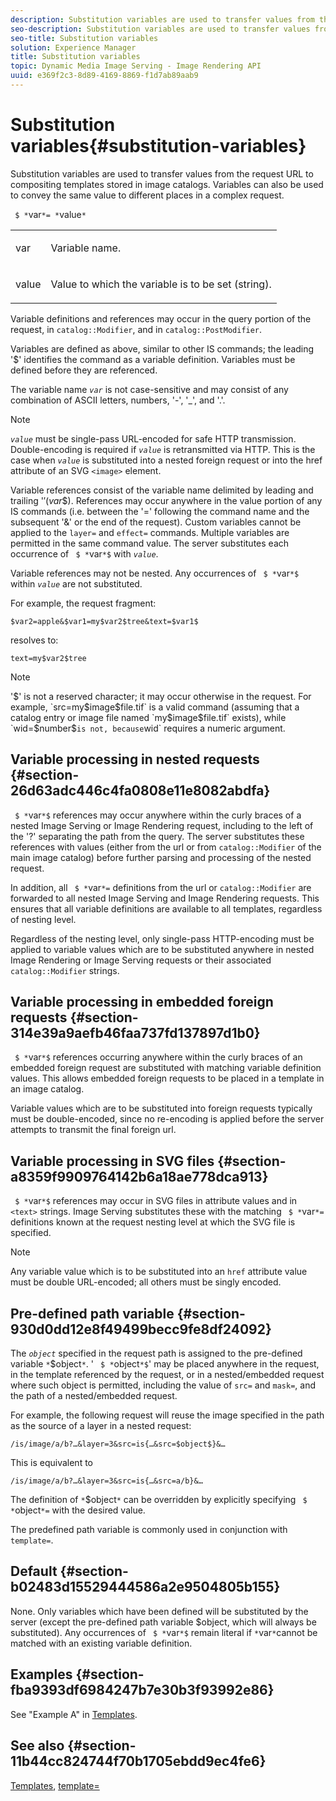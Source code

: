 ```yaml
---
description: Substitution variables are used to transfer values from the request URL to compositing templates stored in image catalogs. Variables can also be used to convey the same value to different places in a complex request.
seo-description: Substitution variables are used to transfer values from the request URL to compositing templates stored in image catalogs. Variables can also be used to convey the same value to different places in a complex request.
seo-title: Substitution variables
solution: Experience Manager
title: Substitution variables
topic: Dynamic Media Image Serving - Image Rendering API
uuid: e369f2c3-8d89-4169-8869-f1d7ab89aab9
---
```


# Substitution variables{#substitution-variables}

Substitution variables are used to transfer values from the request URL to compositing templates stored in image catalogs. Variables can also be used to convey the same value to different places in a complex request.

 ` $ *`var`*= *`value`*`

<table id="simpletable_EFEC66C23CE949EFACDC415A954DF323"> 
 <tr class="strow"> 
  <td class="stentry"> <p> <span class="codeph"> <span class="varname"> var </span> </span> </p> </td> 
  <td class="stentry"> <p>Variable name. </p> </td> 
 </tr> 
 <tr class="strow"> 
  <td class="stentry"> <p> <span class="codeph"> <span class="varname"> value </span> </span> </p> </td> 
  <td class="stentry"> <p>Value to which the variable is to be set (string). </p> </td> 
 </tr> 
</table>

Variable definitions and references may occur in the query portion of the request, in `catalog::Modifier`, and in `catalog::PostModifier`.

Variables are defined as above, similar to other IS commands; the leading '$' identifies the command as a variable definition. Variables must be defined before they are referenced.

The variable name *`var`* is not case-sensitive and may consist of any combination of ASCII letters, numbers, '-', '_', and '.'.

>[!NOTE]
>
>*`value`* must be single-pass URL-encoded for safe HTTP transmission. Double-encoding is required if *`value`* is retransmitted via HTTP. This is the case when *`value`* is substituted into a nested foreign request or into the href attribute of an SVG `<image>` element.

Variable references consist of the variable name delimited by leading and trailing '$' ($*var*$). References may occur anywhere in the value portion of any IS commands (i.e. between the '=' following the command name and the subsequent '&' or the end of the request). Custom variables cannot be applied to the `layer=` and `effect=` commands. Multiple variables are permitted in the same command value. The server substitutes each occurrence of ` $ *`var`*$` with *`value`*.

Variable references may not be nested. Any occurrences of ` $ *`var`*$` within *`value`* are not substituted.

For example, the request fragment:

`$var2=apple&$var1=my$var2$tree&text=$var1$`

resolves to:

`text=my$var2$tree`

>[!NOTE]
>
>'$' is not a reserved character; it may occur otherwise in the request. For example, `src=my$image$file.tif` is a valid command (assuming that a catalog entry or image file named `my$image$file.tif` exists), while `wid=$number$` is not, because `wid` requires a numeric argument.

## Variable processing in nested requests {#section-26d63adc446c4fa0808e11e8082abdfa}

` $ *`var`*$` references may occur anywhere within the curly braces of a nested Image Serving or Image Rendering request, including to the left of the '?' separating the path from the query. The server substitutes these references with values (either from the url or from `catalog::Modifier` of the main image catalog) before further parsing and processing of the nested request.

In addition, all ` $ *`var`*=` definitions from the url or `catalog::Modifier` are forwarded to all nested Image Serving and Image Rendering requests. This ensures that all variable definitions are available to all templates, regardless of nesting level.

Regardless of the nesting level, only single-pass HTTP-encoding must be applied to variable values which are to be substituted anywhere in nested Image Rendering or Image Serving requests or their associated `catalog::Modifier` strings.

## Variable processing in embedded foreign requests {#section-314e39a9aefb46faa737fd137897d1b0}

` $ *`var`*$` references occurring anywhere within the curly braces of an embedded foreign request are substituted with matching variable definition values. This allows embedded foreign requests to be placed in a template in an image catalog.

Variable values which are to be substituted into foreign requests typically must be double-encoded, since no re-encoding is applied before the server attempts to transmit the final foreign url.

## Variable processing in SVG files {#section-a8359f9909764142b6a18ae778dca913}

` $ *`var`*$` references may occur in SVG files in attribute values and in `<text>` strings. Image Serving substitutes these with the matching ` $ *`var`*=` definitions known at the request nesting level at which the SVG file is specified.

>[!NOTE]
>
>Any variable value which is to be substituted into an `href` attribute value must be double URL-encoded; all others must be singly encoded.

## Pre-defined path variable {#section-930d0dd12e8f49499becc9fe8df24092}

The *`object`* specified in the request path is assigned to the pre-defined variable `*`$object`*`. ' ` $ *`object`*$`' may be placed anywhere in the request, in the template referenced by the request, or in a nested/embedded request where such object is permitted, including the value of `src=` and `mask=`, and the path of a nested/embedded request.

For example, the following request will reuse the image specified in the path as the source of a layer in a nested request:

`/is/image/a/b?…&layer=3&src=is{…&src=$object$}&…`

This is equivalent to

`/is/image/a/b?…&layer=3&src=is{…&src=a/b}&…`

The definition of `*`$object`*` can be overridden by explicitly specifying ` $ *`object`*=` with the desired value.

The predefined path variable is commonly used in conjunction with `template=`.

## Default {#section-b02483d15529444586a2e9504805b155}

None. Only variables which have been defined will be substituted by the server (except the pre-defined path variable $object, which will always be substituted). Any occurrences of ` $ *`var`*$` remain literal if `*`var`*`cannot be matched with an existing variable definition.

## Examples {#section-fba9393df6984247b7e30b3f93992e86}

See "Example A" in [Templates](../../../../../is-api/http-ref/image-serving-api-ref/c-http-protocol-reference/c-templates/c-templates.md#concept-3cd2d2adae0e41b2979b9640244d4d3e).

## See also {#section-11b44cc824744f70b1705ebdd9ec4fe6}

[Templates](../../../../../is-api/http-ref/image-serving-api-ref/c-http-protocol-reference/c-templates/c-templates.md#concept-3cd2d2adae0e41b2979b9640244d4d3e), [template=](../../../../../is-api/http-ref/image-serving-api-ref/c-http-protocol-reference/c-command-reference/r-template.md#reference-3beccaa462a64bf0ba867e5c8fd0bd14) 
